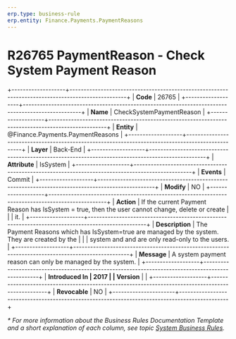 ```yaml
---
erp.type: business-rule
erp.entity: Finance.Payments.PaymentReasons
---
```


# R26765 PaymentReason - Check System Payment Reason
+-------------------+--------------------------------------------------------------------------------------------------+
| **Code**          | 26765                                                                                            |
+-------------------+--------------------------------------------------------------------------------------------------+
| **Name**          | CheckSystemPaymentReason                                                                         |
+-------------------+--------------------------------------------------------------------------------------------------+
| **Entity**        | @Finance.Payments.PaymentReasons                                                                 |
+-------------------+--------------------------------------------------------------------------------------------------+
| **Layer**         | Back-End                                                                                         |
+-------------------+--------------------------------------------------------------------------------------------------+
| **Attribute**     | IsSystem                                                                                         |
+-------------------+--------------------------------------------------------------------------------------------------+
| **Events**        | Commit                                                                                           |
+-------------------+--------------------------------------------------------------------------------------------------+
| **Modify**        | NO                                                                                               |
+-------------------+--------------------------------------------------------------------------------------------------+
| **Action**        | If the current Payment Reason has IsSystem = true, then the user cannot change, delete or create |
|                   | it.                                                                                              |
+-------------------+--------------------------------------------------------------------------------------------------+
| **Description**   | The Payment Reasons which has IsSystem=true are managed by the system. They are created by the   |
|                   | system and and are only read-only to the users.                                                  |
+-------------------+--------------------------------------------------------------------------------------------------+
| **Message**       | A system payment reason can only be managed by the system.                                       |
+-------------------+--------------------------------------------------------------------------------------------------+
| **Introduced In   | 2017                                                                                             |
| Version**         |                                                                                                  |
+-------------------+--------------------------------------------------------------------------------------------------+
| **Revocable**        | NO                                                                                            |
+----------------------+-----------------------------------------------------------------------------------------------+

*\* For more information about the Business Rules Documentation Template and a short explanation of each column, see
topic [System Business Rules](../templates/template-description-system-business-rules.md).*
